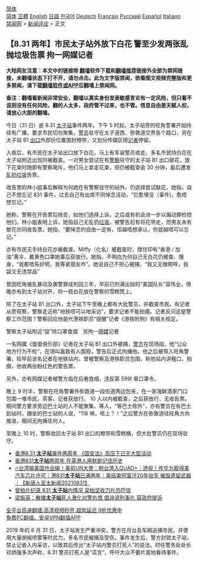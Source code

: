  <!-- 面包屑导航 --> <div class="breadcrumb"><!-- GTranslate: https://gtranslate.io/ -->  <div class="switcher notranslate">  <div class="selected">  <a href="#" onclick="return false;"> 简体</a>  </div>  <div class="option">  <a href="https://www.bannedbook.org" onclick="doGTranslate('zh-CN|zh-CN');jQuery('div.switcher div.selected a').html(jQuery(this).html());return false;" title="简体中文" class="nturl selected"> 简体</a>  <a href="https://www.bannedbook.org/zh-tw/" onclick="doGTranslate('zh-CN|zh-TW');jQuery('div.switcher div.selected a').html(jQuery(this).html());return false;" title="繁體中文" class="nturl"> 正體</a>  <a href="https://www.bannedbook.org/en/" onclick="doGTranslate('zh-CN|en');jQuery('div.switcher div.selected a').html(jQuery(this).html());return false;" title="English" class="nturl"> English</a>  <a href="https://www.bannedbook.org/ja/" onclick="doGTranslate('zh-CN|ja');jQuery('div.switcher div.selected a').html(jQuery(this).html());return false;" title="日本語" class="nturl"> 日語</a>  <a href="https://www.bannedbook.org/ko/" onclick="doGTranslate('zh-CN|ko');jQuery('div.switcher div.selected a').html(jQuery(this).html());return false;" title="한국어" class="nturl"> 한국어</a>  <a href="https://www.bannedbook.org/de/" onclick="doGTranslate('zh-CN|de');jQuery('div.switcher div.selected a').html(jQuery(this).html());return false;" title="Deutsch" class="nturl"> Deutsch</a>  <a href="https://www.bannedbook.org/fr/" onclick="doGTranslate('zh-CN|fr');jQuery('div.switcher div.selected a').html(jQuery(this).html());return false;" title="Français" class="nturl"> Français</a>  <a href="https://www.bannedbook.org/ru/" onclick="doGTranslate('zh-CN|ru');jQuery('div.switcher div.selected a').html(jQuery(this).html());return false;" title="Русский" class="nturl"> Русский</a>  <a href="https://www.bannedbook.org/es/" onclick="doGTranslate('zh-CN|es');jQuery('div.switcher div.selected a').html(jQuery(this).html());return false;" title="Español" class="nturl"> Español</a>  <a href="https://www.bannedbook.org/it/" onclick="doGTranslate('zh-CN|it');jQuery('div.switcher div.selected a').html(jQuery(this).html());return false;" title="Italiano" class="nturl"> Italiano</a>  </div>  </div>      <div class='breadcrumb-sub'><!-- Breadcrumb NavXT 6.3.0 --> <a href="https://www.bannedbook.org/" class="home">禁闻网</a> &gt; <a href="https://www.bannedbook.org/bnews/comments/" class="category">新闻评论</a> &gt; 正文</div></div><h2>【8.31 两年】市民太子站外放下白花 警至少发两张乱抛垃圾告票 拘一网媒记者</h2> <p class="notice"><b>大陆网友注意：本文中的链接除 <a href="https://github.com/bannedbook/fanqiang" >翻墙</a>软件下载和<a href="https://github.com/killgcd/justmysocks/blob/master/README.md">翻墙推荐</a>链接外全部为禁网链接，未翻墙状态下打不开，请勿点击。此为文字版禁闻，欲看图文视频完整版和更多禁闻，请下载<a href="https://github.com/bannedbook/fanqiang">翻墙软件或APP</a>后翻墙上禁闻网。</p><p>备注：翻墙看新闻非常安全，翻墙以真实身份发表敏感言论有一定风险，但只看不说则没有任何风险，翻的人太多，政府管不过来，也不管。信息自由是天赋人权，请放心大胆的翻墙。</b></p>  <div class="entry">  <p>今日（31 日）是 8.31 <a href="https://www.bannedbook.org/bnews/tag/%E5%A4%AA%E5%AD%90%E7%AB%99/" class="st_tag internal_tag" rel="tag" title="标签 太子站 下的日志">太子站</a>事件两年。下午 5 时起，太子站旁的旺角警署开始持续有广播，要求市民切勿聚集，<a href="https://www.bannedbook.org/bnews/tag/%E8%AD%A6%E5%91%98/" class="st_tag internal_tag" rel="tag" title="标签 警员 下的日志">警员</a>驻守在太子道西、弥敦道交界各个路口，另在太子站 B1 <a href="https://www.bannedbook.org/bnews/tag/%E5%87%BA%E5%8F%A3/" class="st_tag internal_tag" rel="tag" title="标签 出口 下的日志">出口</a>外部份位置围封橙带，又划分传媒区限<a href="https://www.bannedbook.org/bnews/tag/%E8%AE%B0%E8%80%85/" class="st_tag internal_tag" rel="tag" title="标签 记者 下的日志">记者</a>停留。</p> <p>入夜后，有市民在太子站出口放下白花，马上有军装警员收走。多名市民持白花在太子站附近出现同被截查。一对男女尝试在有<a href="https://www.bannedbook.org/bnews/tag/%e8%ad%a6%e5%af%9f/" class="st_tag internal_tag" rel="tag" title="标签 警察 下的日志">警察</a>驻守的太子站 B1 出口献花，放下花束时随即有警察喝斥，他们马上拿走花束，但仍被截查逾 30 分钟，最后遭发<a href="https://www.bannedbook.org/bnews/tag/%E4%B9%B1%E6%89%94%E5%9E%83%E5%9C%BE/" class="st_tag internal_tag" rel="tag" title="标签 乱扔垃圾 下的日志">乱扔垃圾</a>告票。</p> <p>收告票的林小姐事后解释为何她在有警察驻守的站外，仍选择尝试献花，她指，自己不想忘记 831 事件，过去自己有出席不同悼念活动，“它愈埋没（事件)，愈唔想忘记。”</p>  <p>她称，警察在开告票后扬言，如他们选择上诉，之后或有机会进一步以煽动罪检控他们。林小姐表明上诉，她指自己无乱扔<a href="https://www.bannedbook.org/bnews/tag/%E5%9E%83%E5%9C%BE/" class="st_tag internal_tag" rel="tag" title="标签 垃圾 下的日志">垃圾</a>，被警告后有将花带走，而男友未有献花亦同收告票。她指，“要悼念的自由一定有，佢越唔想承认，你就越唔可以忘记。”</p> <p>亦有市民无手持白花亦被截查。Miffy（化名）被截查时，撑住印有“香港 / 加油”黄伞、戴黄色口罩她事后获放行。她指，不明白为何自己无白花仍被查、搜身，“我都唔系好明，我等紧朋友咋”。她说自己不担心被捕，“我又无做啲咩，我袋又无违禁品”</p> <p>曾因旺角骚乱暴动及袭警罪成判囚三年，早前已刑满出狱的“美国队长”容伟业，傍晚亦有到太子站对开，将一枝白花放在警察的雪糕筒上。</p>  <p>除了在太子站 B1 出口外，太子站下午至晚上都有大批警员，并截查市民。有记者从旁观察，警察走近称“地铁唔可以咁采访”，要求记者不能拍摄。记者反问这是警察工作范围？警察回应他是代港铁职员“提醒”记者《港铁附例》有相关规定。</p> <p>警察太子站附近“捉”除口罩食烟　另拘一<a href="https://www.bannedbook.org/bnews/tag/%e7%bd%91%e5%aa%92/" class="st_tag internal_tag" rel="tag" title="标签 网媒 下的日志">网媒</a>记者</p> <p>一名网媒《蛋蛋俱乐部》记者在太子站 B1 出口外被捕，<a href="https://www.bannedbook.org/bnews/tag/%e8%ad%a6%e6%96%b9/" class="st_tag internal_tag" rel="tag" title="标签 警方 下的日志">警方</a>在现场指，他“公众地方行为不检”，在场叫嚣致有人围观，警告后正式拘捕他。他之后被带入旺角警署。较早前该名记者在地铁站内，曾被警察及港铁职员包围，称他站内讲粗口、拍摄，他收两张粉红色的警告票。</p>  <p>另外，亦有网媒记者被警方指在后巷食烟，违反第 599I 章口罩令。</p> <p>晚上 9 时半，警察在旺角警署外弥敦道一段街道两边包夹，在一家海鲜酒家门口包围一堆市民，茶客、记者获放行。 10 人以内被截查，之后获放行，无收告票。期间警方要求旁边巴士站的人不能聚集、等人，“等巴士除外”，亦有警员在有巴士到站时，跟坐的巴士站的人说，“118 㖞，唔上？！”之后警方在弥敦道往旺角方向推进，期间无拘捕任何人。</p> <p>至晚上 10 时，警察收回太子站 B1 出口的橙带和雪糕桶，但大批警员仍在现场驻守。</p>  <ul class='op-related-articles' title='相关阅读'> <li><a href='https://www.bannedbook.org/bnews/comments/20210901/1616699.html' target='_blank'>香港8.31 <b>太子站</b>事件两周年 《国安法》高压下已无大型活动</a></li> <li><a href='https://www.bannedbook.org/bnews/taiwannews/20210831/1616683.html' target='_blank'>香港831<b>太子站</b>两周年 在英港人用默剧记住历史</a></li> <li><a href='https://www.bannedbook.org/bnews/taiwannews/20210831/1616640.html' target='_blank'>🔥台湾输美国也会输！美前UN大使：盼台湾入QUAD+｜透视！传华为取得美汽车芯片许可｜港831<b>太子站</b>已满两年｜美结束阿富汗20年驻军 摧毁遗留武器｜【新唐人亚太新闻20210831】</a></li> <li><a href='https://www.bannedbook.org/bnews/comments/20210831/1616071.html' target='_blank'>曾拍片纪录 831 <b>太子站</b>内情况 梁柏坚收刀片恐吓信</a></li> <li><a href='https://www.bannedbook.org/bnews/comments/20210704/1580191.html' target='_blank'>梁振英：散播<b>太子站</b>死人激化对警仇恨 倡诽谤刑事化 容政府提诉</a></li> </ul> <p class="texttj"> <a href="https://github.com/bannedbook/fanqiang/wiki/V2ray%E6%9C%BA%E5%9C%BA" target="_blank">全平台高速翻墙:高清视频秒开,超低延迟,9折优惠中</a><br/> <a href="https://github.com/bannedbook/fanqiang/wiki/%E7%A6%81%E9%97%BB%E7%BD%91%E5%AE%89%E5%8D%93%E7%BF%BB%E5%A2%99%E6%96%B0%E9%97%BBAPP" target="_blank">免费PC翻墙、安卓VPN翻墙APP</a></p><p>2019 年的 8 月 31 日，太子站发生严重冲突，警方在月台及车厢追捕市民，并使用大量胡椒喷雾等时武力，多名市民被捕及受伤。事件发生后，警方封锁太子站，禁止记者入内采访，以致其后传出“太子站内警员打死人”的说法。时任警务处处长邓炳强多次声称，8.31 警员打死人是“谎言”，呼吁大众不要片面地看待事件。<br />  </p><a name='sharetosocial'></a>  <div style="margin-bottom:5px;padding-bottom:5px;clear:both"> <div id="archive-pix-1" class="banner-ads"> <!-- AuctionX Display platform tag START --> <div id="26318x728x90x621x_ADSLOT2" clicktrack="%%CLICK_URL_ESC%%"></div> <!-- AuctionX Display platform tag END --> </div> <div id="archive-pix-2" class="banner-ads"> <!-- AuctionX Display platform tag START --> <div id="26315x300x250x621x_ADSLOT2" clicktrack="%%CLICK_URL_ESC%%"></div> <!-- AuctionX Display platform tag END --> </div> </div>  <div id="archive-pix-1" class="banner-ads"> <!-- AuctionX Display platform tag START --> <div id="26318x728x90x621x_ADSLOT3" clicktrack="%%CLICK_URL_ESC%%"></div> <!-- AuctionX Display platform tag END --> </div> </div><!--END ENTRY--> 